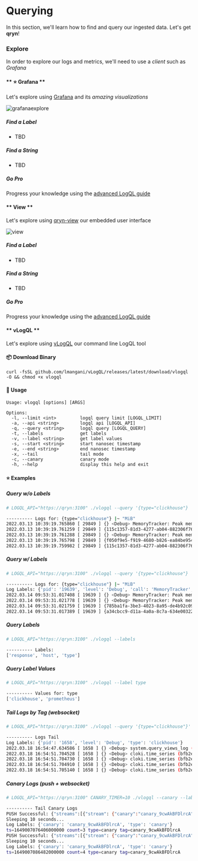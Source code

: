 # Querying

In this section, we'll learn how to find and query our ingested data. Let's get __qryn__!


### Explore

In order to explore our logs and metrics, we'll need to use a _client_ such as _Grafana_

<!-- tabs:start -->
#### ** ⭐ Grafana **

Let's explore using [Grafana](guide/datasources.md) and its _amazing visualizations_

![grafanaexplore](https://user-images.githubusercontent.com/1423657/184538094-13c11500-24ef-4468-9f33-dc9d564238e3.gif)

##### Find a Label
- TBD
##### Find a String
- TBD
##### Go Pro
Progress your knowledge using the [advanced LogQL guide](guide/logql.md)

#### ** View **

Let's explore using [qryn-view](view.md) our embedded user interface

![view](https://user-images.githubusercontent.com/1423657/166163594-c51cc598-50a2-4136-8792-91b45024c8d9.gif)

##### Find a Label
- TBD
##### Find a String
- TBD
##### Go Pro
Progress your knowledge using the [advanced LogQL guide](guide/logql.md)


#### ** vLogQL **

Let's explore using [vLogQL](https://github.com/lmangani/vlogql) our command line LogQL tool

#### 📦 Download Binary
```
curl -fsSL github.com/lmangani/vLogQL/releases/latest/download/vlogql -O && chmod +x vlogql
```

#### 🔎 Usage
```
Usage: vlogql [options] [ARGS]

Options:
  -l, --limit <int>         logql query limit [LOGQL_LIMIT]
  -a, --api <string>        logql api [LOGQL_API]
  -q, --query <string>      logql query [LOGQL_QUERY]
  -t, --labels              get labels
  -v, --label <string>      get label values
  -s, --start <string>      start nanosec timestamp
  -e, --end <string>        end nanosec timestamp
  -x, --tail                tail mode
  -c, --canary              canary mode
  -h, --help                display this help and exit
```

#### ⭐ Examples 
##### Query w/o Labels
```bash
# LOGQL_API="https://qryn:3100" ./vlogql --query '{type="clickhouse"} |~ "MiB"' --limit 5

---------- Logs for: {type="clickhouse"} |~ "MiB"
2022.03.13 10:39:19.765860 [ 29849 ] {} <Debug> MemoryTracker: Peak memory usage (for query): 8.11 MiB.
2022.03.13 10:39:19.761259 [ 29849 ] {115c1357-81d3-4277-ab04-882306f76e9d} <Debug> MemoryTracker: Peak memory usage (for query): 4.12 MiB.
2022.03.13 10:39:19.761288 [ 29849 ] {} <Debug> MemoryTracker: Peak memory usage (for query): 4.12 MiB.
2022.03.13 10:39:19.765798 [ 29849 ] {f050f9e5-f919-4680-b826-ea84be9542e0} <Debug> MemoryTracker: Peak memory usage (for query): 8.11 MiB.
2022.03.13 10:39:19.759982 [ 29849 ] {115c1357-81d3-4277-ab04-882306f76e9d} <Debug> DiskLocal: Reserving 1.00 MiB on disk `default`, having unreserved 2.63 TiB.
```

##### Query w/ Labels
```bash
# LOGQL_API="https://qryn:3100" ./vlogql --query '{type="clickhouse"} |~ "MiB"' --limit 4 --labels

---------- Logs for: {type="clickhouse"} |~ "MiB"
Log Labels: {'pid': '19639', 'level': 'Debug', 'call': 'MemoryTracker', 'type': 'clickhouse'}
2022.03.14 09:53:31.017408 [ 19639 ] {} <Debug> MemoryTracker: Peak memory usage (for query): 4.14 MiB.
2022.03.14 09:53:31.021778 [ 19639 ] {} <Debug> MemoryTracker: Peak memory usage (for query): 8.18 MiB.
2022.03.14 09:53:31.021759 [ 19639 ] {785ba1fa-3be3-4023-8a95-de4b92c096a4} <Debug> MemoryTracker: Peak memory usage (for query): 8.18 MiB.
2022.03.14 09:53:31.017389 [ 19639 ] {a34cbcc9-d11a-4a0a-8c7a-634e00322900} <Debug> MemoryTracker: Peak memory usage (for query): 4.14 MiB.
```
##### Query Labels
```bash
# LOGQL_API="https://qryn:3100" ./vlogql --labels

---------- Labels:
['response', 'host', 'type']
```
##### Query Label Values
```bash
# LOGQL_API="https://qryn:3100" ./vlogql --label type

---------- Values for: type
['clickhouse', 'prometheus']
```

##### Tail Logs by Tag _(websocket)_
```bash
# LOGQL_API="https://qryn:3100" ./vlogql --query '{type="clickhouse"}' --tail

---------- Logs Tail
Log Labels: {'pid': '1658', 'level': 'Debug', 'type': 'clickhouse'}
2022.03.18 16:54:47.634586 [ 1658 ] {} <Debug> system.query_views_log (2bbc858b-05df-49d1-abbc-858b05df69d1): Removing part from filesystem 202203_405891_405891_0
2022.03.18 16:54:51.704528 [ 1658 ] {} <Debug> cloki.time_series (bfb2e93e-f78d-4692-bfb2-e93ef78d8692): Removing part from filesystem 20220318_22425079_22559905_26963
2022.03.18 16:54:51.704730 [ 1658 ] {} <Debug> cloki.time_series (bfb2e93e-f78d-4692-bfb2-e93ef78d8692): Removing part from filesystem 20220318_22559906_22559906_0
2022.03.18 16:54:51.704910 [ 1658 ] {} <Debug> cloki.time_series (bfb2e93e-f78d-4692-bfb2-e93ef78d8692): Removing part from filesystem 20220318_22559907_22559907_0
2022.03.18 16:54:51.705140 [ 1658 ] {} <Debug> cloki.time_series (bfb2e93e-f78d-4692-bfb2-e93ef78d8692): Removing part from filesystem 20220318_22559908_22559908_0
```

##### Canary Logs _(push + websocket)_
```bash
# LOGQL_API="https://qryn:3100" CANARY_TIMER=10 ./vlogql --canary --labels

---------- Tail Canary Logs
PUSH Successful: {"streams":[{"stream": {"canary":"canary_9cwAkBFDlrcA","type":"canary"}, "values":[ ["1649007076406000000", "ts=1649007076406000000 count=3 type=canary tag=canary_9cwAkBFDlrcA"] ]}]}
Sleeping 10 seconds...
Log Labels: {'canary': 'canary_9cwAkBFDlrcA', 'type': 'canary'}
ts=1649007076406000000 count=3 type=canary tag=canary_9cwAkBFDlrcA
PUSH Successful: {"streams":[{"stream": {"canary":"canary_9cwAkBFDlrcA","type":"canary"}, "values":[ ["1649007086482000000", "ts=1649007086482000000 count=4 type=canary tag=canary_9cwAkBFDlrcA"] ]}]}
Sleeping 10 seconds...
Log Labels: {'canary': 'canary_9cwAkBFDlrcA', 'type': 'canary'}
ts=1649007086482000000 count=4 type=canary tag=canary_9cwAkBFDlrcA
```

<!-- tabs:end -->
